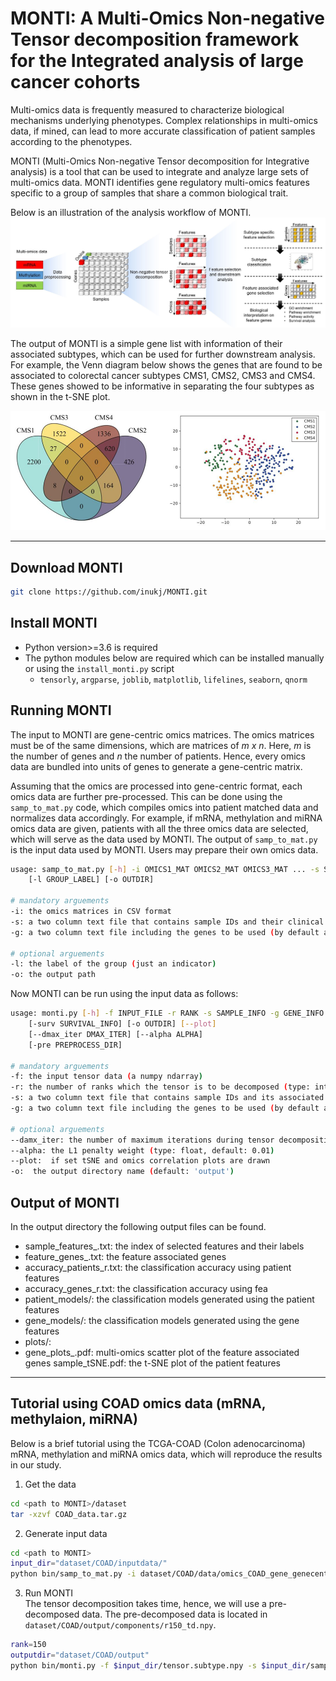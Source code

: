 # MONTI: A Multi-Omics Non-negative Tensor decomposition framework for the Integrated analysis of large cancer cohorts

Multi-omics data is frequently measured to characterize biological mechanisms underlying phenotypes. Complex relationships in multi-omics data, if mined, can lead to more accurate classification of patient samples according to the phenotypes.

MONTI (Multi-Omics Non-negative Tensor decomposition for Integrative analysis) is a tool that can be used to integrate and analyze large sets of multi-omics data. MONTI identifies gene regulatory multi-omics features specific to a group of samples that share a common biological trait.

Below is an illustration of the analysis workflow of MONTI.
![workflow](./images/monti_workflow.jpg)

The output of MONTI is a simple gene list with information of their associated subtypes, which can be used for further downstream analysis. For example, the Venn diagram below shows the genes that are found to be associated to colorectal cancer subtypes CMS1, CMS2, CMS3 and CMS4. These genes showed to be informative in separating the four subtypes as shown in the t-SNE plot.
<!--![example output](./images/monti_outputexample.png =250x)-->
<img src="./images/monti_outputexample.png" alt="example output" width="600"/>

---

## Download MONTI
```bash
git clone https://github.com/inukj/MONTI.git
```

## Install MONTI
* Python version>=3.6 is required
* The python modules below are required which can be installed manually or using the `install_monti.py` script
  * `tensorly`, `argparse`, `joblib`, `matplotlib`, `lifelines`, `seaborn`, `qnorm`

## Running MONTI
The input to MONTI are gene-centric omics matrices. The omics matrices must be of the same dimensions, which are matrices of _m x n_. Here, _m_ is the number of genes and _n_ the number of patients. Hence, every omics data are bundled into units of genes to generate a gene-centric matrix.

Assuming that the omics are processed into gene-centric format, each omics data are further pre-processed. This can be done using the `samp_to_mat.py` code, which compiles omics into patient matched data and normalizes data accordingly. For example, if mRNA, methylation and miRNA omics data are given, patients with all the three omics data are selected, which will serve as the data used by MONTI. The output of `samp_to_mat.py` is the input data used by MONTI. Users may prepare their own omics data.


```bash
usage: samp_to_mat.py [-h] -i OMICS1_MAT OMICS2_MAT OMICS3_MAT ... -s SAMPLE_INFO -g GENE_INFO
	[-l GROUP_LABEL] [-o OUTDIR]

# mandatory arguements
-i: the omics matrices in CSV format
-s: a two column text file that contains sample IDs and their clinical features (e.g., subtype)
-g: a two column text file including the genes to be used (by default a list or 14K protein coding genes are provided)

# optional arguements
-l: the label of the group (just an indicator)
-o: the output path
```

Now MONTI can be run using the input data as follows:
```bash
usage: monti.py [-h] -f INPUT_FILE -r RANK -s SAMPLE_INFO -g GENE_INFO
	[-surv SURVIVAL_INFO] [-o OUTDIR] [--plot]
	[--dmax_iter DMAX_ITER] [--alpha ALPHA]
	[-pre PREPROCESS_DIR]

# mandatory arguements
-f: the input tensor data (a numpy ndarray)
-r: the number of ranks which the tensor is to be decomposed (type: int)
-s: a two column text file that contains sample IDs and its associated breast cancer subtype
-g: a two column text file including the genes to be used (by default a list or 14K protein coding genes are provided)

# optional arguements
--damx_iter: the number of maximum iterations during tensor decomposition (default: 300)
--alpha: the L1 penalty weight (type: float, default: 0.01)
--plot:	 if set tSNE and omics correlation plots are drawn
-o:	 the output directory name (default: 'output')
```

## Output of MONTI
In the output directory the following output files can be found. 
* sample_features_<rank>.txt: the index of selected features and their labels
* feature_genes_<rank>.txt: the feature associated genes
* accuracy_patients_r<rank>.txt: the classification accuracy using patient features
* accuracy_genes_r<rank>.txt: the classification accuracy using fea
* patient_models/: the classification models generated using the patient features
* gene_models/: the classification models generated using the gene features
* plots/: 
* gene_plots_<subtype>.pdf: multi-omics scatter plot of the feature associated genes
	sample_tSNE.pdf: the t-SNE plot of the patient features

---

## Tutorial using COAD omics data (mRNA, methylaion, miRNA)
Below is a brief tutorial using the TCGA-COAD (Colon adenocarcinoma) mRNA, methylation and miRNA omics data, which will reproduce the results in our study.

1. Get the data
```bash
cd <path to MONTI>/dataset
tar -xzvf COAD_data.tar.gz
```

2. Generate input data
``` bash
cd <path to MONTI>
input_dir="dataset/COAD/inputdata/"
python bin/samp_to_mat.py -i dataset/COAD/data/omics_COAD_gene_genecentric.csv dataset/COAD/data/omics_COAD_meth450_genecentric.csv dataset/COAD/data/omics_COAD_mirna_genecentric.csv -s dataset/COAD/data/subtype_info.txt -l subtype -g dataset/gene_list.txt -o $input_dir
```

3. Run MONTI  
The tensor decomposition takes time, hence, we will use a pre-decomposed data. The pre-decomposed data is located in `dataset/COAD/output/components/r150_td.npy`.
``` bash
rank=150
outputdir="dataset/COAD/output"
python bin/monti.py -f $input_dir/tensor.subtype.npy -s $input_dir/sampinfo_subtype.txt -g $input_dir/geneinfo_subtype.txt -r $rank -o $outputdir --plot
```







